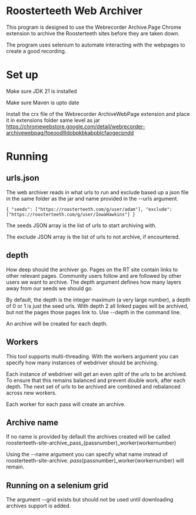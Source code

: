 # Roosterteeth Web Archiver

This program is designed to use the Webrecorder Archive.Page Chrome extension to archive the Roosterteeth sites before they are taken down.

The program uses selenium to automate interacting with the webpages to create a good recording.


# Set up

Make sure JDK 21 is installed

Make sure Maven is upto date

Install the crx file of the Webrecorder ArchiveWebPage extension and place it in extensions folder same level as jar
https://chromewebstore.google.com/detail/webrecorder-archivewebpag/fpeoodllldobpkbkabpblcfaogecpndd

# Running


## urls.json
The web archiver reads in what urls to run and exclude based up a json file in the same folder as the jar
and name provided in the --urls argument.

`
{
"seeds": ["https://roosterteeth.com/g/user/adam"],
"exclude": ["https://roosterteeth.com/g/user/IowaHawkins"]
}
`

The seeds JSON array is the list of urls to start archiving with.

The exclude JSON array is the list of urls to not archive, if encountered.

## depth
How deep should the archiver go. Pages on the RT site contain links to other relevant pages. Community users follow and
are followed by other users we want to archive. The depth argument defines how many layers away from our seeds we should go.

By default, the depth is the integer maximum (a very large number), a depth of 0 or 1 is just the seed urls. With depth 2
all linked pages will be archived, but not the pages those pages link to. Use --depth in the command line.

An archive will be created for each depth.

## Workers 
This tool supports multi-threading. With the workers argument you can specify how many instances of webdriver should be archiving.

Each instance of webdriver will get an even split of the urls to be archived. To ensure that this remains balanced and
prevent double work, after each depth. The next set of urls to be archived are combined and rebalanced across new workers.

Each worker for each pass will create an archive.

## Archive name
If no name is provided by default the archives created will be called roosterteeth-site-archive_pass_(passnumber)_worker(workernumber)

Using the --name argument you can specify what name instead of roosterteeth-site-archive. _pass_(passnumber)_worker(workernumber) will remain.

## Running on a selenium grid
The argument --grid exists but should not be used until downloading archives support is added.
